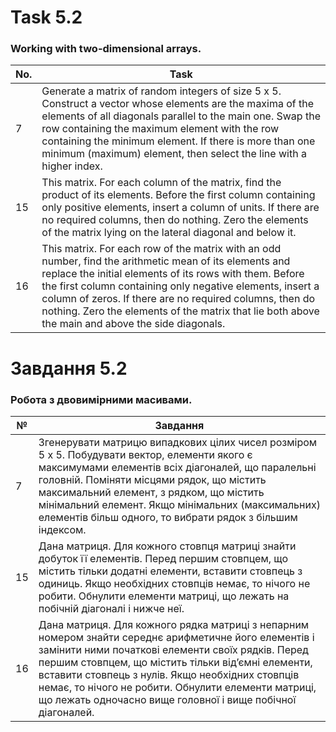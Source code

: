 # Task 5.2

### Working with two-dimensional arrays.

| No. | Task                                                                                                                                                                                                                                                                                                                                                                                            |
|-----|-------------------------------------------------------------------------------------------------------------------------------------------------------------------------------------------------------------------------------------------------------------------------------------------------------------------------------------------------------------------------------------------------|
| 7   | Generate a matrix of random integers of size 5 x 5. Construct a vector whose elements are the maxima of the elements of all diagonals parallel to the main one. Swap the row containing the maximum element with the row containing the minimum element. If there is more than one minimum (maximum) element, then select the line with a higher index.                                         |
| 15  | This matrix. For each column of the matrix, find the product of its elements. Before the first column containing only positive elements, insert a column of units. If there are no required columns, then do nothing. Zero the elements of the matrix lying on the lateral diagonal and below it.                                                                                               |
| 16  | This matrix. For each row of the matrix with an odd number, find the arithmetic mean of its elements and replace the initial elements of its rows with them. Before the first column containing only negative elements, insert a column of zeros. If there are no required columns, then do nothing. Zero the elements of the matrix that lie both above the main and above the side diagonals. |

# Завдання 5.2

### Робота з двовимірними масивами.

| №  | Завдання                                                                                                                                                                                                                                                                                                                                                                                   |
|----|--------------------------------------------------------------------------------------------------------------------------------------------------------------------------------------------------------------------------------------------------------------------------------------------------------------------------------------------------------------------------------------------|
| 7  | Згенерувати матрицю випадкових цілих чисел розміром 5 x 5. Побудувати вектор, елементи якого є максимумами елементів всіх діагоналей, що паралельні головній. Поміняти місцями рядок, що містить максимальний елемент, з рядком, що містить мінімальний елемент. Якщо мінімальних (максимальних) елементів більш одного, то вибрати рядок з більшим індексом.                              |
| 15 | Дана матриця. Для кожного стовпця матриці знайти добуток її елементів. Перед першим стовпцем, що містить тільки додатні елементи, вставити стовпець з одиниць. Якщо необхідних стовпців немає, то нічого не робити. Обнулити елементи матриці, що лежать на побічній діагоналі і нижче неї.                                                                                                |
| 16 | Дана матриця. Для кожного рядка матриці з непарним номером знайти середнє арифметичне його елементів і замінити ними початкові елементи своїх рядків. Перед першим стовпцем, що містить тільки від’ємні елементи, вставити стовпець з нулів. Якщо необхідних стовпців немає, то нічого не робити. Обнулити елементи матриці, що лежать одночасно вище головної і вище побічної діагоналей. |

